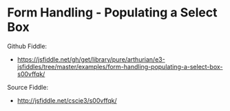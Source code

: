 # Form Handling - Populating a Select Box

Github Fiddle:
- https://jsfiddle.net/gh/get/library/pure/arthurian/e3-jsfiddles/tree/master/examples/form-handling-populating-a-select-box-s00vffqk/

Source Fiddle:
- http://jsfiddle.net/cscie3/s00vffqk/

